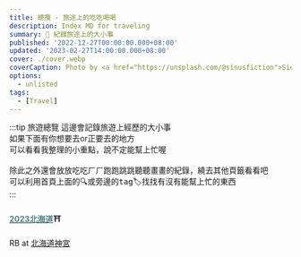 ```yaml
---
title: 總攬 - 旅途上的吃吃喝喝
description: Index MD for traveling
summary: 🎉 紀錄旅途上的大小事
published: '2022-12-27T00:00:00.000+08:00'
updated: '2023-02-27T14:00:00.000+08:00'
cover: ./cover.webp
coverCaption: Photo by <a href="https://unsplash.com/@sinusfiction">Sies Kranen</a> on <a href="https://unsplash.com/s/photos/motivation?utm_source=unsplash&utm_medium=referral&utm_content=creditCopyText">Unsplash</a>
options:
  - unlisted
tags:
  - [Travel]
---
```

:::tip 旅遊總覽
這邊會記錄旅遊上經歷的大小事<br/>
如果下面有你想要去or正要去的地方<br/>
可以看看我整理的小重點，說不定能幫上忙喔<br/>
<br/>
除此之外還會放放吃吃ㄏㄏ跑跑跳跳聽聽畫畫的紀錄，繞去其他頁籤看看吧<br/>
可以利用首頁上面的🔍或旁邊的<kbd>tag</kbd>🏷️找找有沒有能幫上忙的東西<br/>
:::


<h4><a href="/trip/hokkaido_precaution"><b style="color:#4c8181">2023北海道</b></a>⛩️</h4>
<ImgZoom src="/trip/hokkaido_page.webp" alt="北海道神宮" class="h-full object-cover">
RB  at <a href="https://goo.gl/maps/rgxG3pNAQSkDXied6" target="_blank">北海道神宮</a>
</ImgZoom>